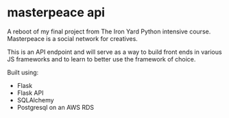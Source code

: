 # masterpeace api

A reboot of my final project from The Iron Yard Python intensive course. Masterpeace is a social network for creatives.

This is an API endpoint and will serve as a way to build front ends in various JS frameworks and to learn to better use the framework of choice.

Built using:

* Flask
* Flask API
* SQLAlchemy
* Postgresql on an AWS RDS 
